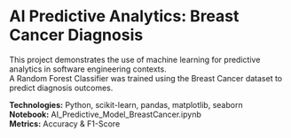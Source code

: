 # AI Predictive Analytics: Breast Cancer Diagnosis
This project demonstrates the use of machine learning for predictive analytics in software engineering contexts.  
A Random Forest Classifier was trained using the Breast Cancer dataset to predict diagnosis outcomes.

**Technologies:** Python, scikit-learn, pandas, matplotlib, seaborn  
**Notebook:** AI_Predictive_Model_BreastCancer.ipynb  
**Metrics:** Accuracy & F1-Score
